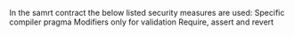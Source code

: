 In the samrt contract the below listed security measures are used:
Specific compiler pragma
Modifiers only for validation
Require, assert and revert